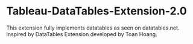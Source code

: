 # Tableau-DataTables-Extension-2.0
This extension fully implements datatables as seen on datatables.net. Inspired by DataTables Extension developed by Toan Hoang.
